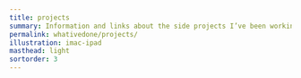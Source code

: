 ```yaml
---
title: projects
summary: Information and links about the side projects I’ve been working on.
permalink: whativedone/projects/
illustration: imac-ipad
masthead: light
sortorder: 3
---
```

